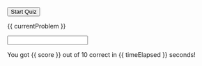 <!DOCTYPE html>
<html>
<!--
  <head>
    <meta charset="UTF-8">
    <title>Test poznavanja poštevanke</title>
    <script>
      // Define the multiplication table range
      const MIN_MULTIPLIER_1 = 0;
      const MAX_MULTIPLIER_1 = 10;
      const MIN_MULTIPLIER_2 = 6;
      const MAX_MULTIPLIER_2 = 9;

      // Define the number of questions to ask
      const NUM_QUESTIONS = 10;

      // Define the timer variables
      let startTime, endTime;

      // Generate a random multiplication question
      function generateQuestion() {
        const multiplier1 = Math.floor(Math.random() * (MAX_MULTIPLIER_1 - MIN_MULTIPLIER_1 + 1)) + MIN_MULTIPLIER_1;
        const multiplier2 = Math.floor(Math.random() * (MAX_MULTIPLIER_2 - MIN_MULTIPLIER_2 + 1)) + MIN_MULTIPLIER_2;
        return { multiplier1, multiplier2, answer: multiplier1 * multiplier2 };
      }

      // Initialize the quiz
      function initQuiz() {
        // Set up the initial state
        let score = 0;
        let questionNum = 1;
        let question = generateQuestion();
        startTime = new Date();

        // Display the first question
        document.getElementById('questionNum').innerHTML = questionNum;
        document.getElementById('multiplier1').innerHTML = question.multiplier1;
        document.getElementById('multiplier2').innerHTML = question.multiplier2;

        // Handle the user's answer
        document.getElementById('answerForm').addEventListener('submit', (event) => {
          event.preventDefault();
          const userAnswer = parseInt(document.getElementById('answerInput').value, 10);
          if (userAnswer === question.answer) {
            score++;
            document.getElementById('result').innerHTML = 'Pravilno!';
          } else {
            document.getElementById('result').innerHTML = `Napačno. Pravilni odgovor je ${question.answer}.`;
          }

          // Move on to the next question
          questionNum++;
          if (questionNum > NUM_QUESTIONS) {
            // End the quiz
            endTime = new Date();
            const timeTaken = Math.round((endTime - startTime) / 1000); // Calculate time taken in seconds
            document.getElementById('score').innerHTML = `Pravilno si rešil/a ${score} od ${NUM_QUESTIONS} računov v ${timeTaken} sekundah.`;
            document.getElementById('quizForm').style.display = 'none';
            document.getElementById('endMessage').style.display = 'block';
          } else {
            // Generate a new question
            question = generateQuestion();
            document.getElementById('questionNum').innerHTML = questionNum;
            document.getElementById('multiplier1').innerHTML = question.multiplier1;
            document.getElementById('multiplier2').innerHTML = question.multiplier2;
            document.getElementById('answerInput').value = '';
            document.getElementById('result').innerHTML = '';
          }
        });
      }
    </script>
  </head>
  <body onload="initQuiz()">
    <h1>Test poznavanja poštevanke</h1>

    <p>V predvidenem času pravilno reši naslednjih 10 računov množenja:</p>
    <form id="quizForm">
      <p>Račun <span id="questionNum"></span> :</p>
      <p><span id="multiplier1"></span> x <span id="multiplier2"></span> = <input type="number" id="answerInput"></p>
      <p><input type="submit" value="Oddaj"></p>
    </form>
    <p id="result"></p>
    <div id="endMessage" style="display: none;">
      <p id="score"></p>
    </div>
    <form id="answerForm" style="display: none;">
      <p><input type="submit" value="Next Question"></p>
    </form>
<p>Kriterij za pridobitev zelene petke:</p>
6. razred največ - sekund <br>
7. razred največ - sekund <br>
8. razred največ - sekund <br>
9. razred največ - sekund <br>
  </body> -->



<head></head>
<body>
<div id="app">
  <button @click="startQuiz" v-if="!isQuizRunning">Start Quiz</button>
  <div v-if="isQuizRunning">
    <div>
      <p>{{ currentProblem }}</p>
      <input type="text" v-model="answer" @keyup.enter="checkAnswer" />
    </div>
    <div v-if="isFinished">
      <p>You got {{ score }} out of 10 correct in {{ timeElapsed }} seconds!</p>
    </div>
  </div>
</div>
<script src="YOUR_SCRIPT_URL_HERE"></script>
</body>
</html>
